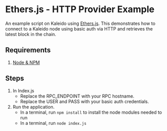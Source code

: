 # Ethers.js - HTTP Provider Example

An example script on Kaleido using [Ethers.js](https://github.com/ethers-io/ethers.js "Ethers.js Github"). This demonstrates how to connect to a Kaleido node using basic auth via HTTP and retrieves the latest block in the chain.

## Requirements
1. [Node & NPM](https://nodejs.org/en/)

## Steps
1. In Index.js
   + Replace the RPC_ENDPOINT with your RPC hostname.
   + Replace the USER and PASS with your basic auth credentials.
2. Run the application.
    + In a terminal, run `npm install` to install the node modules needed to run
    + In a terminal, run `node index.js`